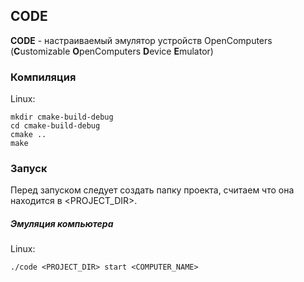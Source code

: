 ## CODE
**CODE** - настраиваемый эмулятор устройств OpenComputers (**C**ustomizable **O**penComputers **D**evice **E**mulator)

### Компиляция
Linux:
```shell script
mkdir cmake-build-debug
cd cmake-build-debug
cmake ..
make
```

### Запуск
Перед запуском следует создать папку проекта, считаем что она находится в \<PROJECT_DIR\>.
##### Эмуляция компьютера
Linux:
```shell script
./code <PROJECT_DIR> start <COMPUTER_NAME>
```
